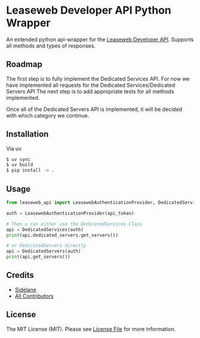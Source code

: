 # Leaseweb Developer API Python Wrapper
An extended python api-wrapper for the [Leaseweb Developer API](https://developer.leaseweb.com/docs/). Supports all methods and types of responses.

## Roadmap

The first step is to fully implement the Dedicated Services API.
For now we have implemented all requests for the Dedicated Services/Dedicated Servers API
The next step is to add appropriate tests for all methods implemented.

Once all of the Dedicated Servers API is implemented, it will be decided with which category we continue.

## Installation

Via uv

``` bash
$ uv sync
$ uv build
$ pip install -e .
```

## Usage

``` python
from leaseweb_api import LeasewebAuthenticationProvider, DedicatedServices, DedicatedServers

auth = LeasewebAuthenticationProvider(api_token)

# Then u can either use the DedicatedServices Class
api = DedicatedServices(auth)
print(api.dedicated_servers.get_servers())

# or DedicatedServers directly
api = DedicatedServers(auth)
print(api.get_servers())

```


## Credits

- [Sidelane](https://github.com/Sidelane)
- [All Contributors](../../contributors)

## License

The MIT License (MIT). Please see [License File](LICENSE.md) for more information.
